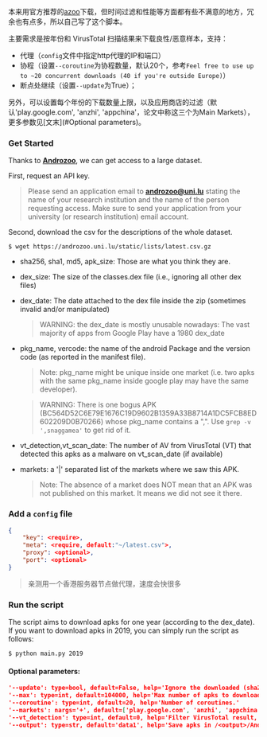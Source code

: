 本来用官方推荐的[azoo](https://github.com/ArtemKushnerov/az)下载，但时间过滤和性能等方面都有些不满意的地方，冗余也有点多，所以自己写了这个脚本。

主要需求是按年份和 VirusTotal 扫描结果来下载良性/恶意样本，支持：

- 代理（`config`文件中指定http代理的IP和端口）
- 协程（设置`--coroutine`为协程数量，默认20个，参考`Feel free to use up to ~20 concurrent downloads (40 if you're outside Europe)`）
- 断点处继续（设置`--update`为True）；

另外，可以设置每个年份的下载数量上限，以及应用商店的过滤（默认'play.google.com', 'anzhi', 'appchina'，论文中称这三个为Main Markets），更多参数见[文末](#Optional parameters)。

### Get Started

Thanks to [**Androzoo**](https://androzoo.uni.lu/), we can get access to a large dataset.

First, request an API key. 

> Please send an application email to **androzoo@uni.lu** stating the name of your research institution and the name of the person requesting access. Make sure to send your application from your university (or research institution) email account.

Second, download the csv for the descriptions of the whole dataset.

```shell
$ wget https://androzoo.uni.lu/static/lists/latest.csv.gz
```

- sha256, sha1, md5, apk_size: Those are what you think they are.

- dex_size: The size of the classes.dex file (i.e., ignoring all other dex files)

- dex_date: The date attached to the dex file inside the zip (sometimes invalid and/or manipulated)

  > WARNING: the dex_date is mostly unusable nowadays: The vast majority of apps from Google Play have a 1980 dex_date

- pkg_name, vercode: the name of the android Package and the version code (as reported in the manifest file). 

  > Note: pkg_name might be unique inside one market (i.e. two apks with the same pkg_name inside google play may have the same developer).

  > WARNING: There is one bogus APK (BC564D52C6E79E1676C19D9602B1359A33B8714A1DC5FCB8ED602209D0B70266) whose pkg_name contains a ",". Use `grep -v ',snaggamea'` to get rid of it.

- vt_detection,vt_scan_date: The number of AV from VirusTotal (VT) that detected this apks as a malware on vt_scan_date (if available)

- markets: a '|' separated list of the markets where we saw this APK.

  > Note: The absence of a market does NOT mean that an APK was not published on this market. It means we did not see it there.

### Add a `config` file

```json
{
    "key": <require>,
    "meta": <require, default:"~/latest.csv">,
    "proxy": <optional>,
    "port": <optional>
}
```

> 亲测用一个香港服务器节点做代理，速度会快很多

### Run the script

The script aims to download apks for one year (according to the dex_date). If you want to download apks in 2019, you can simply run the script as follows:

```shell
$ python main.py 2019
```

#### Optional parameters:

```json
'--update': type=bool, default=False, help='Ignore the downloaded (sha256 recorded in <year>_<timestamp>.txt).'
'--max': type=int, default=104000, help='Max number of apks to download.'
'--coroutine': type=int, default=20, help='Number of coroutines.'
'--markets': nargs='+', default=['play.google.com', 'anzhi', 'appchina'], help='Number of coroutines.'
'--vt_detection': type=int, default=0, help='Filter VirusTotal result, 0 by default. This results in the output: `Benign` for 0, `Malware` for others.'
'--output': type=str, default='data1', help='Save apks in /<output>/Androzoo/<Benign or Malware>/<year>.'
```



